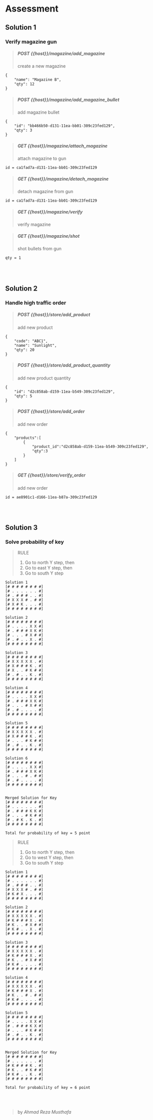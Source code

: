 # Assessment

## Solution 1
### Verify magazine gun
> ##### POST {{host}}/magazine/add_magazine
> create a new magazine
```$xslt
{
    "name": "Magazine B",
    "qty": 12
}
```
> ##### POST {{host}}/magazine/add_magazine_bullet
> add magazine bullet
```$xslt
{
    "id": "bb466b50-d131-11ea-bb01-309c23fed129",
    "qty": 3
}
```
> ##### GET {{host}}/magazine/attach_magazine
> attach magazine to gun
```$xslt
id = ca1fad7a-d131-11ea-bb01-309c23fed129
```
> ##### GET {{host}}/magazine/detach_magazine
> detach magazine from gun
```$xslt
id = ca1fad7a-d131-11ea-bb01-309c23fed129
```
> ##### GET {{host}}/magazine/verify
> verify magazine

> ##### GET {{host}}/magazine/shot
> shot bullets from gun
```$xslt
qty = 1
```

<br></br>
## Solution 2
### Handle high traffic order
> ##### POST {{host}}/store/add_product
> add new product
```$xslt
{
    "code": "ABC1",
    "name": "Sunlight",
    "qty": 20
}
```
> ##### POST {{host}}/store/add_product_quantity
> add new product quantity
```$xslt
{
    "id": "d2c858ab-d159-11ea-b549-309c23fed129",
    "qty": 5
}
```
> ##### POST {{host}}/store/add_order
> add new order
```$xslt
{
	"products":[
		{
			"product_id":"d2c858ab-d159-11ea-b549-309c23fed129",
			"qty":3
		}
	]
}
```
> ##### GET {{host}}/store/verify_order
> add new order
```$xslt
id = ae8901c1-d166-11ea-b87a-309c23fed129
```

<br></br>
## Solution 3
### Solve probability of key

> RULE
> 1. Go to north Y step, then
> 2. Go to east Y step, then
> 3. Go to south Y step

```$xslt
Solution 1
[# # # # # # # #]
[# . . . . . . #]
[# . # # # . . #]
[# X X X # . # #]
[# X # K . . . #]
[# # # # # # # #]

Solution 2
[# # # # # # # #]
[# . . . . X X #]
[# . # # # X K #]
[# . . . # X # #]
[# . # . . X . #]
[# # # # # # # #]

Solution 3
[# # # # # # # #]
[# X X X X X . #]
[# X # # # K . #]
[# X . . # K # #]
[# . # . . K . #]
[# # # # # # # #]

Solution 4
[# # # # # # # #]
[# . . . . X X #]
[# . # # # X K #]
[# . . . # X # #]
[# . # . . . . #]
[# # # # # # # #]

Solution 5
[# # # # # # # #]
[# X X X X X . #]
[# X # # # K . #]
[# . . . # K # #]
[# . # . . K . #]
[# # # # # # # #]

Solution 6
[# # # # # # # #]
[# . . . . X X #]
[# . # # # X K #]
[# . . . # . # #]
[# . # . . . . #]
[# # # # # # # #]


Merged Solution for Key
[# # # # # # # #]
[# . . . . . . #]
[# . # # # K K #]
[# . . . # K # #]
[# . # K . K . #]
[# # # # # # # #]

Total for probability of key = 5 point
```

> RULE
> 1. Go to north Y step, then
> 2. Go to west Y step, then
> 3. Go to south Y step
```
Solution 1
[# # # # # # # #]
[# . . . . . . #]
[# . # # # . . #]
[# X X X # . # #]
[# K # X . . . #]
[# # # # # # # #]

Solution 2
[# # # # # # # #]
[# X X X X X . #]
[# K # # # X . #]
[# K . . # X # #]
[# K # . . X . #]
[# # # # # # # #]

Solution 3
[# # # # # # # #]
[# X X X X X . #]
[# K # # # X . #]
[# K . . # X # #]
[# K # . . . . #]
[# # # # # # # #]

Solution 4
[# # # # # # # #]
[# X X X X X . #]
[# K # # # X . #]
[# K . . # . # #]
[# K # . . . . #]
[# # # # # # # #]

Solution 5
[# # # # # # # #]
[# . . . . X X #]
[# . # # # K X #]
[# . . . # K # #]
[# . # . . K . #]
[# # # # # # # #]


Merged Solution for Key
[# # # # # # # #]
[# . . . . . . #]
[# K # # # K . #]
[# K . . # K # #]
[# K # . . K . #]
[# # # # # # # #]

Total for probability of key = 6 point
```
 <br></br>
 > by *Ahmad Reza Musthafa*